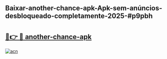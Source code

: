 ## Baixar-another-chance-apk-Apk-sem-anúncios-desbloqueado-completamente-2025-#p9pbh

# <h2><a href="https://ainizakaria.my?title=another-chance-apk&ref=20M">🔗👉 🔴 another-chance-apk</a></h2>

[![acn](https://github.com/user-attachments/assets/0f9c940e-d8b0-45ae-aac7-cd30a18b3e1c)](https://ainizakaria.my?title=another-chance-apk&ref=20M)

